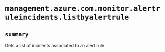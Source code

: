 # `management.azure.com.monitor.alertruleincidents.listbyalertrule`

## `summary`
Gets a list of incidents associated to an alert rule



